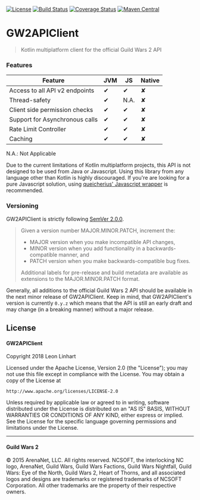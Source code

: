 [![License](https://img.shields.io/badge/license-Apache%202.0-yellowgreen.svg?style=flat-square)](https://github.com/TheMrMilchmann/GW2APIClient/blob/master/LICENSE)
[![Build Status](https://img.shields.io/travis/TheMrMilchmann/GW2APIClient.svg?style=flat-square)](https://travis-ci.org/TheMrMilchmann/GW2APIClient)
[![Coverage Status](https://img.shields.io/codecov/c/github/TheMrMilchmann/GW2APIClient/master.svg?style=flat-square)](https://codecov.io/github/TheMrMilchmann/GW2APIClient)
[![Maven Central](https://img.shields.io/maven-central/v/com.github.themrmilchmann.gw2api/gw2api.svg?style=flat-square&label=maven%20central)](https://maven-badges.herokuapp.com/maven-central/com.github.themrmilchmann.gw2api/gw2api)

# GW2APIClient

> Kotlin multiplatform client for the official Guild Wars 2 API


### Features

| Feature                                        |   JVM   |   JS    | Native  |
|------------------------------------------------|---------|---------|---------|
| Access to all API v2 endpoints                 |    ✔    |    ✔    |    ✘    |
| Thread-safety                                  |    ✔    |   N.A.  |    ✘    |
| Client side permission checks                  |    ✔    |    ✔    |    ✘    |
| Support for Asynchronous calls                 |    ✔    |    ✔    |    ✘    |
| Rate Limit Controller                          |    ✔    |    ✔    |    ✘    |
| Caching                                        |    ✔    |    ✔    |    ✘    |

N.A.: Not Applicable

Due to the current limitations of Kotlin multiplatform projects, this API is not designed to be used from Java or
Javascript. Using this library from any language other than Kotlin is highly discouraged. If you're are looking for a
pure Javascript solution, using [queicherius' Javascript wrapper](https://github.com/queicherius/gw2api-client) is
recommended.


### Versioning

GW2APIClient is strictly following [SemVer 2.0.0](https://semver.org/spec/v2.0.0.html).

> Given a version number MAJOR.MINOR.PATCH, increment the:
>  
> - MAJOR version when you make incompatible API changes,
> - MINOR version when you add functionality in a backwards-compatible manner, and
> - PATCH version when you make backwards-compatible bug fixes.
>  
>
>  Additional labels for pre-release and build metadata are available as extensions to the MAJOR.MINOR.PATCH format.

Generally, all additions to the official Guild Wars 2 API should be available in the next minor release of GW2APIClient.
Keep in mind, that GW2APIClient's version is currently `0.y.z` which means that the API is still an early draft and may
change (in a breaking manner) without a major release.


## License

#### GW2APIClient

Copyright 2018 Leon Linhart

Licensed under the Apache License, Version 2.0 (the "License");
you may not use this file except in compliance with the License.
You may obtain a copy of the License at

    http://www.apache.org/licenses/LICENSE-2.0

Unless required by applicable law or agreed to in writing, software
distributed under the License is distributed on an "AS IS" BASIS,
WITHOUT WARRANTIES OR CONDITIONS OF ANY KIND, either express or implied.
See the License for the specific language governing permissions and
limitations under the License.

------------------------------------------------------------------------------------------------------------------------

#### Guild Wars 2

© 2015 ArenaNet, LLC. All rights reserved. NCSOFT, the interlocking NC logo, ArenaNet, Guild Wars, Guild Wars Factions,
Guild Wars Nightfall, Guild Wars: Eye of the North, Guild Wars 2, Heart of Thorns, and all associated logos and designs
are trademarks or registered trademarks of NCSOFT Corporation. All other trademarks are the property of their respective
owners.